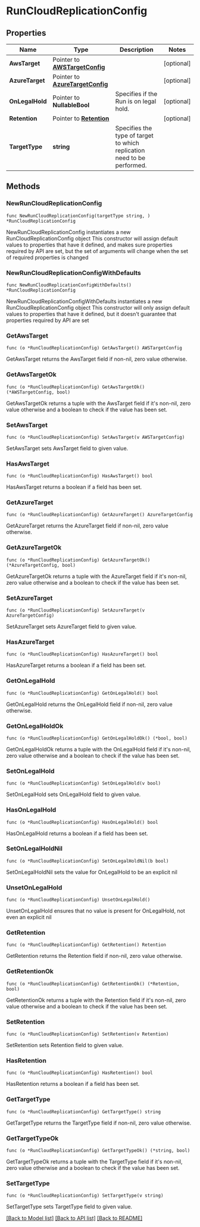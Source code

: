 # RunCloudReplicationConfig

## Properties

Name | Type | Description | Notes
------------ | ------------- | ------------- | -------------
**AwsTarget** | Pointer to [**AWSTargetConfig**](AWSTargetConfig.md) |  | [optional] 
**AzureTarget** | Pointer to [**AzureTargetConfig**](AzureTargetConfig.md) |  | [optional] 
**OnLegalHold** | Pointer to **NullableBool** | Specifies if the Run is on legal hold. | [optional] 
**Retention** | Pointer to [**Retention**](Retention.md) |  | [optional] 
**TargetType** | **string** | Specifies the type of target to which replication need to be performed. | 

## Methods

### NewRunCloudReplicationConfig

`func NewRunCloudReplicationConfig(targetType string, ) *RunCloudReplicationConfig`

NewRunCloudReplicationConfig instantiates a new RunCloudReplicationConfig object
This constructor will assign default values to properties that have it defined,
and makes sure properties required by API are set, but the set of arguments
will change when the set of required properties is changed

### NewRunCloudReplicationConfigWithDefaults

`func NewRunCloudReplicationConfigWithDefaults() *RunCloudReplicationConfig`

NewRunCloudReplicationConfigWithDefaults instantiates a new RunCloudReplicationConfig object
This constructor will only assign default values to properties that have it defined,
but it doesn't guarantee that properties required by API are set

### GetAwsTarget

`func (o *RunCloudReplicationConfig) GetAwsTarget() AWSTargetConfig`

GetAwsTarget returns the AwsTarget field if non-nil, zero value otherwise.

### GetAwsTargetOk

`func (o *RunCloudReplicationConfig) GetAwsTargetOk() (*AWSTargetConfig, bool)`

GetAwsTargetOk returns a tuple with the AwsTarget field if it's non-nil, zero value otherwise
and a boolean to check if the value has been set.

### SetAwsTarget

`func (o *RunCloudReplicationConfig) SetAwsTarget(v AWSTargetConfig)`

SetAwsTarget sets AwsTarget field to given value.

### HasAwsTarget

`func (o *RunCloudReplicationConfig) HasAwsTarget() bool`

HasAwsTarget returns a boolean if a field has been set.

### GetAzureTarget

`func (o *RunCloudReplicationConfig) GetAzureTarget() AzureTargetConfig`

GetAzureTarget returns the AzureTarget field if non-nil, zero value otherwise.

### GetAzureTargetOk

`func (o *RunCloudReplicationConfig) GetAzureTargetOk() (*AzureTargetConfig, bool)`

GetAzureTargetOk returns a tuple with the AzureTarget field if it's non-nil, zero value otherwise
and a boolean to check if the value has been set.

### SetAzureTarget

`func (o *RunCloudReplicationConfig) SetAzureTarget(v AzureTargetConfig)`

SetAzureTarget sets AzureTarget field to given value.

### HasAzureTarget

`func (o *RunCloudReplicationConfig) HasAzureTarget() bool`

HasAzureTarget returns a boolean if a field has been set.

### GetOnLegalHold

`func (o *RunCloudReplicationConfig) GetOnLegalHold() bool`

GetOnLegalHold returns the OnLegalHold field if non-nil, zero value otherwise.

### GetOnLegalHoldOk

`func (o *RunCloudReplicationConfig) GetOnLegalHoldOk() (*bool, bool)`

GetOnLegalHoldOk returns a tuple with the OnLegalHold field if it's non-nil, zero value otherwise
and a boolean to check if the value has been set.

### SetOnLegalHold

`func (o *RunCloudReplicationConfig) SetOnLegalHold(v bool)`

SetOnLegalHold sets OnLegalHold field to given value.

### HasOnLegalHold

`func (o *RunCloudReplicationConfig) HasOnLegalHold() bool`

HasOnLegalHold returns a boolean if a field has been set.

### SetOnLegalHoldNil

`func (o *RunCloudReplicationConfig) SetOnLegalHoldNil(b bool)`

 SetOnLegalHoldNil sets the value for OnLegalHold to be an explicit nil

### UnsetOnLegalHold
`func (o *RunCloudReplicationConfig) UnsetOnLegalHold()`

UnsetOnLegalHold ensures that no value is present for OnLegalHold, not even an explicit nil
### GetRetention

`func (o *RunCloudReplicationConfig) GetRetention() Retention`

GetRetention returns the Retention field if non-nil, zero value otherwise.

### GetRetentionOk

`func (o *RunCloudReplicationConfig) GetRetentionOk() (*Retention, bool)`

GetRetentionOk returns a tuple with the Retention field if it's non-nil, zero value otherwise
and a boolean to check if the value has been set.

### SetRetention

`func (o *RunCloudReplicationConfig) SetRetention(v Retention)`

SetRetention sets Retention field to given value.

### HasRetention

`func (o *RunCloudReplicationConfig) HasRetention() bool`

HasRetention returns a boolean if a field has been set.

### GetTargetType

`func (o *RunCloudReplicationConfig) GetTargetType() string`

GetTargetType returns the TargetType field if non-nil, zero value otherwise.

### GetTargetTypeOk

`func (o *RunCloudReplicationConfig) GetTargetTypeOk() (*string, bool)`

GetTargetTypeOk returns a tuple with the TargetType field if it's non-nil, zero value otherwise
and a boolean to check if the value has been set.

### SetTargetType

`func (o *RunCloudReplicationConfig) SetTargetType(v string)`

SetTargetType sets TargetType field to given value.



[[Back to Model list]](../README.md#documentation-for-models) [[Back to API list]](../README.md#documentation-for-api-endpoints) [[Back to README]](../README.md)



